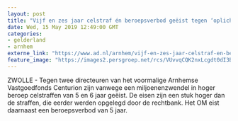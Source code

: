 ```yaml
---
layout: post
title: "Vijf en zes jaar celstraf én beroepsverbod geëist tegen ‘oplichters Centurion’"
date: Wed, 15 May 2019 12:49:00 GMT
categories: 
- gelderland 
- arnhem 
externe_link: "https://www.ad.nl/arnhem/vijf-en-zes-jaar-celstraf-en-beroepsverbod-geeist-tegen-oplichters-centurion~a9f2ef1f/"
feature_image: "https://images2.persgroep.net/rcs/VUvvqCQK2nxLcgdt0dI3BxkKA2o/diocontent/115078658/_fitwidth/400/?appId=21791a8992982cd8da851550a453bd7f&quality=0.7"
---
```


ZWOLLE - Tegen twee directeuren van het voormalige Arnhemse Vastgoedfonds Centurion zijn vanwege een miljoenenzwendel in hoger beroep celstraffen van 5 en 6 jaar geëist. De eisen zijn een stuk hoger dan de straffen, die eerder werden opgelegd door de rechtbank. Het OM eist daarnaast een beroepsverbod van 5 jaar.
